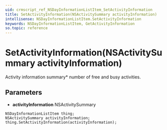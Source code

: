 ```yaml
---
uid: crmscript_ref_NSDayInformationListItem_SetActivityInformation
title: SetActivityInformation(NSActivitySummary activityInformation)
intellisense: NSDayInformationListItem.SetActivityInformation
keywords: NSDayInformationListItem, GetActivityInformation
so.topic: reference
---
```


# SetActivityInformation(NSActivitySummary activityInformation)

Activity information summary* number of free and busy activities.

## Parameters

* **activityInformation** NSActivitySummary

```crmscript
NSDayInformationListItem thing;
NSActivitySummary activityInformation;
thing.SetActivityInformation(activityInformation);
```

